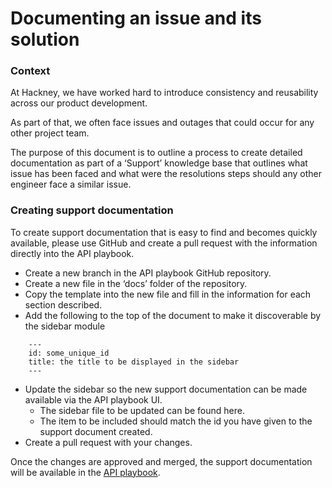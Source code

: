 # Documenting an issue and its solution

### Context
At Hackney, we have worked hard to introduce consistency and reusability across our product development.

As part of that, we often face issues and outages that could occur for any other project team.

The purpose of this document is to outline a process to create detailed documentation as part of a ‘Support’ knowledge base that outlines what issue has been faced and what were the resolutions steps should any other engineer face a similar issue.

### Creating support documentation
To create support documentation that is easy to find and becomes quickly available, please use GitHub and create a pull request with the information directly into the API playbook.

- Create a new branch in the API playbook GitHub repository.
- Create a new file in the ‘docs’ folder of the repository.
- Copy the template into the new file and fill in the information for each section described.
- Add the following to the top of the document to make it discoverable by the sidebar module
```
    ---
    id: some_unique_id
    title: the title to be displayed in the sidebar
    ---
```
- Update the sidebar so the new support documentation can be made available via the API playbook UI.
    - The sidebar file to be updated can be found here.
    - The item to be included should match the id you have given to the support document created.
- Create a pull request with your changes.

Once the changes are approved and merged, the support documentation will be available in the [API playbook](../../api-playbook/).
